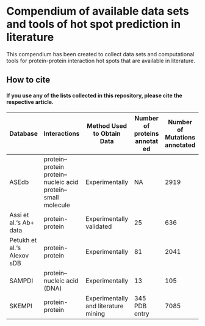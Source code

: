 # Compendium of available data sets and tools of hot spot prediction in literature

This compendium has been created to collect data sets and computational tools for protein-protein interaction hot spots that are available in literature.

## How to cite
#### If you use any of the lists collected in this repository, please cite the respective article.

| Database                   | Interactions                                                | Method  Used to  Obtain Data         | Number of proteins annotat ed | Number of Mutations annotated | ΔΔG | Year |
|----------------------------|-------------------------------------------------------------|--------------------------------------|-------------------------------|-------------------------------|-----|------|
| ASEdb                      | protein–protein protein–nucleic acid protein–small molecule | Experimentally                       | NA                            | 2919                          | +   | 2001 |
| Assi et al.‘s Ab+ data     | protein-protein                                             | Experimentally  validated            | 25                            | 636                           | -   | 2009 |
| Petukh et al.‘s Alexov sDB | protein-protein                                             | Experimentally                       | 81                            | 2041                          | +   | 2015 |
| SAMPDI                     | protein–nucleic acid (DNA)                                  | Experimentally                       | 13                            | 105                           | +   | 2018 |
| SKEMPI                     | protein-protein                                             | Experimentally and literature mining | 345 PDB entry                 | 7085                          | +   | 2019 |
